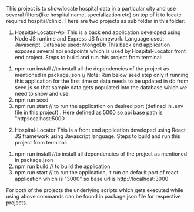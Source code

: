 This project is to show/locate hospital data in a particular city and use several filters(like hospital name, specialization etc) on top of it to locate required hospital/clinic. There are two projects as sub folder in this folder:
1) Hospital-Locator-Api
This is a back end application developed using Node JS runtime and Express JS framework. Language used: Javascript. Database used: MongoDb
This back end application exposes several api endpoints which is used by Hospital-Locator front end project. 
Steps to build and run this project from terminal:
1. npm run install //to install all the dependencies of the project as mentioned in package.json
// Note: Run below seed step only if running this application for the first time or data needs to be updated in db from seed.js so that sample data gets populated into the database which we need to show and use.
2. npm run seed
3. npm run start // to run the application on desired port (defined in .env file in this project) . Here defined as 5000 so api base path is "http:localhost:5000

2) Hospital-Locator
This is a front end application developed using React JS framework using Javascript language. 
Steps to build and run this project from terminal:
 1. npm run install //to install all dependencies of the project as mentioned in package.json
 2. npm run build // to build the application
 3. npm run start  // to run the application, it run on default port of react application which is "3000" so base url is http://localhost:3000

For both of the projects the underlying scripts which gets executed while using above commands can be found in package.json file for respective projects.

